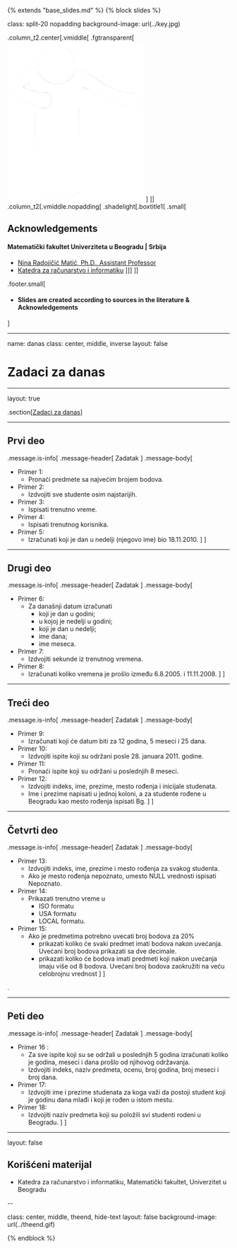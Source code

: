 {% extends "base_slides.md" %}
{% block slides %}


class: split-20 nopadding
background-image: url(../key.jpg)

.column_t2.center[.vmiddle[
.fgtransparent[
![:scale 80%](../zahvalnica.png)
]
]]
.column_t2[.vmiddle.nopadding[
.shadelight[.boxtitle1[
.small[
## Acknowledgements

#### Matematički fakultet Univerziteta u Beogradu | Srbija

- [Nina Radojičić Matić, Ph.D., Assistant Professor](http://poincare.matf.bg.ac.rs/~nina/)
- [Katedra za računarstvo i informatiku](http://www.racunarstvo.matf.bg.ac.rs)
]]]
]]

.footer.small[
- #### Slides are created according to sources in the literature & Acknowledgements
]
 
---
name: danas 
class: center, middle, inverse
layout: false

# Zadaci za danas

---
layout: true

.section[[Zadaci za danas](#sadrzaj)]

---

## Prvi deo

.message.is-info[
.message-header[
Zadatak
]
.message-body[
- Primer 1: 
    - Pronaći predmete sa najvećim brojem bodova.
- Primer 2: 
    - Izdvojiti sve studente osim najstarijih.
- Primer 3: 
    - Ispisati trenutno vreme.
- Primer 4: 
    - Ispisati trenutnog korisnika.
- Primer 5: 
    - Izračunati koji je dan u nedelji (njegovo ime) bio 18.11.2010.
]
]

---

## Drugi deo

.message.is-info[
.message-header[
Zadatak
]
.message-body[
- Primer 6: 
    - Za današnji datum izračunati
      - koji je dan u godini;
      - u kojoj je nedelji u godini;
      - koji je dan u nedelji;
      - ime dana;
      - ime meseca.
- Primer 7: 
    - Izdvojiti sekunde iz trenutnog vremena.
- Primer 8: 
    - Izračunati koliko vremena je prošlo između 6.8.2005. i 11.11.2008.
]
]

---

## Treći deo

.message.is-info[
.message-header[
Zadatak
]
.message-body[
- Primer 9: 
  - Izračunati koji će datum biti za 12 godina, 5 meseci i 25 dana.
- Primer 10: 
  -  Izdvojiti ispite koji su održani posle 28. januara 2011. godine.
- Primer 11: 
  - Pronaći ispite koji su održani u poslednjih 8 meseci.
- Primer 12: 
  - Izdvojiti indeks, ime, prezime, mesto rođenja i inicijale studenata. 
  - Ime i prezime napisati u jednoj koloni, a za studente rođene u Beogradu kao mesto rođenja ispisati Bg.
]
]

---
## Četvrti deo

.message.is-info[
.message-header[
Zadatak
]
.message-body[
- Primer 13: 
    - Izdvojiti indeks, ime, prezime i mesto rođenja za svakog studenta. 
    - Ako je mesto rođenja nepoznato, umesto NULL vrednosti ispisati Nepoznato.
- Primer 14: 
    - Prikazati trenutno vreme u
      - ISO formatu
      - USA formatu
      - LOCAL formatu.
- Primer 15: 
    - Ako je predmetima potrebno uvecati broj bodova za 20%
      - prikazati koliko će svaki predmet imati bodova nakon uvećanja. Uvećani broj bodova prikazati sa dve decimale.
      - prikazati koliko će bodova imati predmeti koji nakon uvećanja imaju više od 8 bodova. Uvećani broj bodova zaokružiti na veću celobrojnu vrednost
]
]

.

---
## Peti deo

.message.is-info[
.message-header[
Zadatak
]
.message-body[
- Primer 16 : 
    - Za sve ispite koji su se održali u poslednjih 5 godina izračunati koliko je godina, meseci i dana prošlo od njihovog održavanja. 
    - Izdvojiti indeks, naziv predmeta, ocenu, broj godina, broj meseci i broj dana.
- Primer 17: 
    - Izdvojiti ime i prezime studenata za koga važi da postoji student koji je godinu dana mlađi i koji je rođen u istom mestu.
- Primer 18: 
    - Izdvojiti naziv predmeta koji su položili svi studenti rodeni u Beogradu.
]
]

---

layout: false

## Korišćeni materijal

- Katedra za računarstvo i informatiku, Matematički fakultet, Univerzitet u Beogradu

--

class: center, middle, theend, hide-text
layout: false
background-image: url(../theend.gif)

{% endblock %}